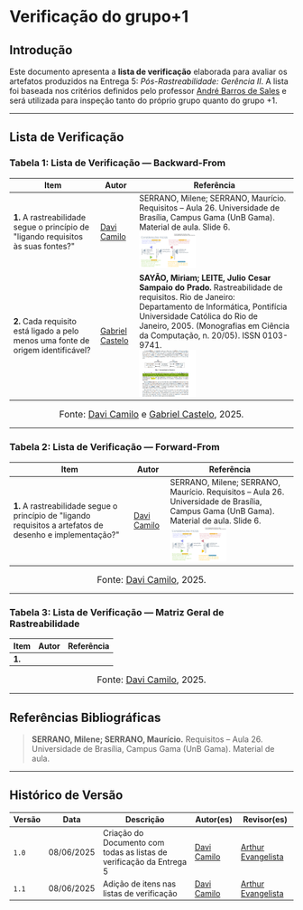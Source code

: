 # Verificação do grupo+1

## Introdução

Este documento apresenta a **lista de verificação** elaborada para avaliar os artefatos produzidos na Entrega 5: *Pós-Rastreabilidade: Gerência II*.
A lista foi baseada nos critérios definidos pelo professor [André Barros de Sales](https://sigaa.unb.br/sigaa/public/docente/portal.jsf?siape=1314342) e será utilizada para inspeção tanto do próprio grupo quanto do grupo +1.

***

## Lista de Verificação

### Tabela 1: Lista de Verificação — Backward-From

| Item | Autor | Referência |
|------|-------|------------|
| **1.** A rastreabilidade segue o princípio de "ligando requisitos às suas fontes?" | [Davi Camilo](https://github.com/Davicamilo23) | SERRANO, Milene; SERRANO, Maurício. Requisitos – Aula 26. Universidade de Brasília, Campus Gama (UnB Gama). Material de aula. Slide 6. <br> <img src="https://raw.githubusercontent.com/Requisitos-de-Software/2025.1-Cinemark/main/docs/assets/verificacao/backwardAndForward.png" alt="Referência do item" width="100px"> |
| **2.** 	Cada requisito está ligado a pelo menos uma fonte de origem identificável? | [Gabriel Castelo](https://github.com/GabrielCastelo-31) | **SAYÃO, Miriam; LEITE, Julio Cesar Sampaio do Prado.** Rastreabilidade de requisitos. Rio de Janeiro: Departamento de Informática, Pontifícia Universidade Católica do Rio de Janeiro, 2005. (Monografias em Ciência da Computação, n. 20/05). ISSN 0103-9741. <br> <img src="https://raw.githubusercontent.com/Requisitos-de-Software/2025.1-Cinemark/main/docs/assets/verificacao/Backward.png" alt="Referência do item" width="100px">  |

<font size="3"><p style="text-align: center">Fonte: [Davi Camilo](https://github.com/Davicamilo23) e [Gabriel Castelo](https://github.com/GabrielCastelo-31), 2025.</p></font>

***

### Tabela 2: Lista de Verificação — Forward-From

| Item | Autor | Referência |
|------|-------|------------|
| **1.** A rastreabilidade segue o princípio de "ligando requisitos a artefatos de desenho e implementação?" | [Davi Camilo](https://github.com/Davicamilo23) | SERRANO, Milene; SERRANO, Maurício. Requisitos – Aula 26. Universidade de Brasília, Campus Gama (UnB Gama). Material de aula. Slide 6. <br> <img src="https://raw.githubusercontent.com/Requisitos-de-Software/2025.1-Cinemark/main/docs/assets/verificacao/backwardAndForward.png" alt="Referência do item" width="100px"> |

<font size="3"><p style="text-align: center">Fonte: [Davi Camilo](https://github.com/Davicamilo23), 2025.</p></font>

***

### Tabela 3: Lista de Verificação — Matriz Geral de Rastreabilidade

| Item | Autor | Referência |
|------|-------|------------|
| **1.**  |  |  |

<font size="3"><p style="text-align: center">Fonte: [Davi Camilo](https://github.com/Davicamilo23), 2025.</p></font>

***

## Referências Bibliográficas

> **SERRANO, Milene; SERRANO, Maurício.** Requisitos – Aula 26. Universidade de Brasília, Campus Gama (UnB Gama). Material de aula.

***

## Histórico de Versão

| Versão | Data | Descrição | Autor(es) | Revisor(es) |
|--------|------|-----------|-----------|-------------|
| `1.0`  | 08/06/2025 | Criação do Documento com todas as listas de verificação da Entrega 5 | [Davi Camilo](https://github.com/Davicamilo23) | [Arthur Evangelista](https://github.com/arthurevg) |
| `1.1`  | 08/06/2025 | Adição de itens nas listas de verificação | [Davi Camilo](https://github.com/Davicamilo23) | [Arthur Evangelista](https://github.com/arthurevg) |
